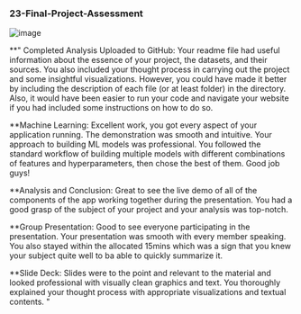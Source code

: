 ### 23-Final-Project-Assessment

![image](https://user-images.githubusercontent.com/89948865/167739913-4d9e76f6-71bc-4937-a8db-47e2aa691008.png)

**" Completed Analysis Uploaded to GitHub: Your readme file had useful information about the essence of your project, the datasets, and their sources. You also included your thought process in carrying out the project and some insightful visualizations. However, you could have made it better by including the description of each file (or at least folder) in the directory. Also, it would have been easier to run your code and navigate your website if you had included some instructions on how to do so.

**Machine Learning: Excellent work, you got every aspect of your application running. The demonstration was smooth and intuitive. Your approach to building ML models was professional. You followed the standard workflow of building multiple models with different combinations of features and hyperparameters, then chose the best of them. Good job guys!

**Analysis and Conclusion: Great to see the live demo of all of the components of the app working together during the presentation. You had a good grasp of the subject of your project and your analysis was top-notch.

**Group Presentation: Good to see everyone participating in the presentation. Your presentation was smooth with every member speaking. You also stayed within the allocated 15mins which was a sign that you knew your subject quite well to ba able to quickly summarize it.

**Slide Deck: Slides were to the point and relevant to the material and looked professional with visually clean graphics and text. You thoroughly explained your thought process with appropriate visualizations and textual contents. "
